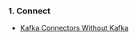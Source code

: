 
### 1. Connect
- [Kafka Connectors Without Kafka](https://dzone.com/articles/kafka-connectors-without-kafka)
